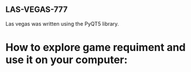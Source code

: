 ## LAS-VEGAS-777

Las vegas was written using the PyQT5 library.

# How to explore game requiment and use it on your computer:
